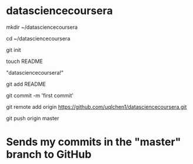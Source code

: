 datasciencecoursera
===========
mkdir ~/datasciencecoursera

cd ~/datasciencecoursera

git init

touch README

"datasciencecoursera!" 

git add README

git commit -m 'first commit'

git remote add origin https://github.com/uqlchen1/datasciencecoursera.git

git push origin master
# Sends my commits in the "master" branch to GitHub
